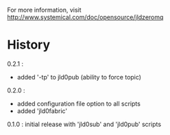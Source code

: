 For more information, visit http://www.systemical.com/doc/opensource/jldzeromq


History
=======

0.2.1 :

* added '-tp' to jld0pub (ability to force topic)

0.2.0 :

* added configuration file option to all scripts
* added 'jld0fabric'

0.1.0 : initial release with 'jld0sub' and 'jld0pub' scripts

